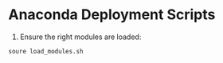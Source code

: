 # Anaconda Deployment Scripts


1. Ensure the right modules are loaded:
```bash
soure load_modules.sh
```
